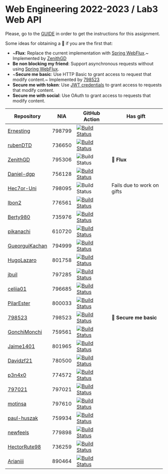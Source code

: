 # Web Engineering 2022-2023 / Lab3 Web API

Please, go to the [GUIDE](docs/GUIDE.md) in order to get the instructions for this assignment.

Some ideas for obtaining a :gift: if you are the first that:

- ~**Flux**: Replace the current implementation with [Spring WebFlux](https://docs.spring.io/spring-framework/docs/current/reference/html/web-reactive.html).~ Implemented by [ZenithGD](https://github.com/ZenithGD/lab3-web-api/tree/work)
- **Be non blocking my friend**: Support asynchronous requests without using [Spring WebFlux](https://docs.spring.io/spring-framework/docs/current/reference/html/web-reactive.html).
- ~**Secure me basic**: Use HTTP Basic to grant access to request that modify content.~ Implemented by [798523](https://github.com/798523/lab3-web-api/tree/work)
- **Secure me with token**: Use [JWT credentials](https://jwt.io/) to grant access to requests that modify content.
- **Secure me with social**: Use OAuth to grant access to requests that modify content.

| Repository                                                                 | NIA    | GitHub Action                                                                                                                                                                                        | Has gift |
|----------------------------------------------------------------------------|--------|------------------------------------------------------------------------------------------------------------------------------------------------------------------------------------------------------|----- |
| [Ernesting](https://github.com/Ernesting/lab3-web-api/tree/work)           | 798799 | [![Build Status](https://github.com/Ernesting/lab3-web-api/actions/workflows/CI.yml/badge.svg?branch=work&event=push)](https://github.com/Ernesting/lab3-web-api/actions/workflows/CI.yml)           
| [rubenDTD](https://github.com/rubenDTD/lab3-web-api/tree/work)             | 736650 | [![Build Status](https://github.com/rubenDTD/lab3-web-api/actions/workflows/CI.yml/badge.svg?branch=work&event=push)](https://github.com/rubenDTD/lab3-web-api/actions/workflows/CI.yml)             |
| [ZenithGD](https://github.com/ZenithGD/lab3-web-api/tree/work)             | 795306 | ![Build Status](https://github.com/ZenithGD/lab3-web-api/actions/workflows/CI.yml/badge.svg?branch=work&event=push)                                                                                  | :gift: **Flux** |
| [Daniel-dgp](https://github.com/Daniel-dgp/lab3-web-api/tree/work)         | 756128 | [![Build Status](https://github.com/Daniel-dgp/lab3-web-api/actions/workflows/CI.yml/badge.svg?branch=work&event=push)](https://github.com/Daniel-dgp/lab3-web-api/actions/workflows/CI.yml)         |
| [Hec7or-Uni](https://github.com/Hec7or-Uni/lab3-web-api/tree/work)         | 798095 | ![Build Status](https://github.com/Hec7or-Uni/lab3-web-api/actions/workflows/CI.yml/badge.svg?branch=work&event=push)                                                                                | Fails due to work on gifts                                                                        
| [Ibon2](https://github.com/Ibon2/lab3-web-api/tree/work)                   | 776561 | [![Build Status](https://github.com/Ibon2/lab3-web-api/actions/workflows/CI.yml/badge.svg?branch=work&event=push)](https://github.com/Ibon2/lab3-web-api/actions/workflows/CI.yml)                   
| [Berty980](https://github.com/Berty980/lab3-web-api/tree/work)             | 735976 | [![Build Status](https://github.com/Berty980/lab3-web-api/actions/workflows/CI.yml/badge.svg?branch=work&event=push)](https://github.com/Berty980/lab3-web-api/actions/workflows/CI.yml)             |
| [pikanachi](https://github.com/pikanachi/lab3-web-api/tree/work)           | 610720 | [![Build Status](https://github.com/pikanachi/lab3-web-api/actions/workflows/CI.yml/badge.svg?branch=work&event=push)](https://github.com/pikanachi/lab3-web-api/actions/workflows/CI.yml)           |
| [GueorguiKachan](https://github.com/GueorguiKachan/lab3-web-api/tree/work) | 794999 | [![Build Status](https://github.com/GueorguiKachan/lab3-web-api/actions/workflows/CI.yml/badge.svg?branch=work&event=push)](https://github.com/GueorguiKachan/lab3-web-api/actions/workflows/CI.yml) 
| [HugoLazaro](https://github.com/HugoLazaro/lab3-web-api/tree/work)         | 801758 | [![Build Status](https://github.com/HugoLazaro/lab3-web-api/actions/workflows/CI.yml/badge.svg?branch=work&event=push)](https://github.com/Ernesting/lab3-web-api/actions/workflows/CI.yml)          
| [jbuil](https://github.com/jbuil/lab3-web-api/tree/work)                   | 797285 | [![Build Status](https://github.com/jbuil/lab3-web-api/actions/workflows/CI.yml/badge.svg?branch=work&event=push)](https://github.com/jbuil/lab3-web-api/actions/workflows/CI.yml)                   |
| [celiia01](https://github.com/celiia01/lab3-web-api/tree/work)             | 796685 | [![Build Status](https://github.com/celiia01/lab3-web-api/actions/workflows/CI.yml/badge.svg?branch=work&event=push)](https://github.com/celiia01/lab3-web-api/actions/workflows/CI.yml)             |
| [PilarEster](https://github.com/PilarEster/lab3-web-api/tree/work)         | 800033 | [![Build Status](https://github.com/PilarEster/lab3-web-api/actions/workflows/CI.yml/badge.svg?branch=work&event=push)](https://github.com/PilarEster/lab3-web-api/actions/workflows/CI.yml)         |
| [798523](https://github.com/798523/lab3-web-api/tree/work)                 | 798523 | [![Build Status](https://github.com/798523/lab3-web-api/actions/workflows/CI.yml/badge.svg?branch=work&event=push)](https://github.com/798523/lab3-web-api/actions/workflows/CI.yml)                 | :gift: **Secure me basic** |
| [GonchiMonchi](https://github.com/GonchiMonchi/lab3-web-api/tree/work)     | 759561 | [![Build Status](https://github.com/GonchiMonchi/lab3-web-api/actions/workflows/CI.yml/badge.svg?branch=work&event=push)](https://github.com/GonchiMonchi/lab3-web-api/actions/workflows/CI.yml)     |
| [Jaime1401](https://github.com/Jaime1401/lab3-web-api/tree/work)           | 801965 | [![Build Status](https://github.com/Jaime1401/lab3-web-api/actions/workflows/CI.yml/badge.svg?branch=work&event=push)](https://github.com/Jaime1401/lab3-web-api/actions/workflows/CI.yml)           |
| [Davidzf21](https://github.com/Davidzf21/lab3-web-api/tree/work)           | 780500 | [![Build Status](https://github.com/Davidzf21/lab3-web-api/actions/workflows/CI.yml/badge.svg?branch=work&event=push)](https://github.com/Davidzf21/lab3-web-api/actions/workflows/CI.yml)           |
| [p3n4x0](https://github.com/p3n4x0/lab3-web-api/tree/work)                 | 774572 | [![Build Status](https://github.com/p3n4x0/lab3-web-api/actions/workflows/CI.yml/badge.svg?branch=work&event=push)](https://github.com/p3n4x0/lab3-web-api/actions/workflows/CI.yml)                 |
| [797021](https://github.com/797021/lab3-web-api/tree/work)                 | 797021 | [![Build Status](https://github.com/797021/lab3-web-api/actions/workflows/CI.yml/badge.svg?branch=work&event=push)](https://github.com/797021/lab3-web-api/actions/workflows/CI.yml)                 |
| [motinsa](https://github.com/motinsa/lab3-web-api/tree/work)               | 797610 | [![Build Status](https://github.com/motinsa/lab3-web-api/actions/workflows/CI.yml/badge.svg?branch=work&event=push)](https://github.com/motinsa/lab3-web-api/actions/workflows/CI.yml)               |
| [paul-huszak](https://github.com/paul-huszak/lab3-web-api/tree/work)       | 759934 | [![Build Status](https://github.com/paul-huszak/lab3-web-api/actions/workflows/CI.yml/badge.svg?branch=work&event=push)](https://github.com/paul-huszak/lab3-web-api/actions/workflows/CI.yml)       |
| [newfeels](https://github.com/newfeels/lab3-web-api/tree/work)             | 779898 | [![Build Status](https://github.com/newfeels/lab3-web-api/actions/workflows/CI.yml/badge.svg?branch=work&event=push)](https://github.com/newfeels/lab3-web-api/actions/workflows/CI.yml)             |
| [HectorRute98](https://github.com/HectorRute98/lab3-web-api/tree/work)     | 736259 | [![Build Status](https://github.com/HectorRute98/lab3-web-api/actions/workflows/CI.yml/badge.svg?branch=work&event=push)](https://github.com/HectorRute98/lab3-web-api/actions/workflows/CI.yml)     |
| [Arianiii](https://github.com/Arianiii/lab3-web-api/tree/work)             | 890464 | [![Build Status](https://github.com/Arianiii/lab3-web-api/actions/workflows/CI.yml/badge.svg?branch=work&event=push)](https://github.com/Arianiii/lab3-web-api/actions/workflows/CI.yml)             |
